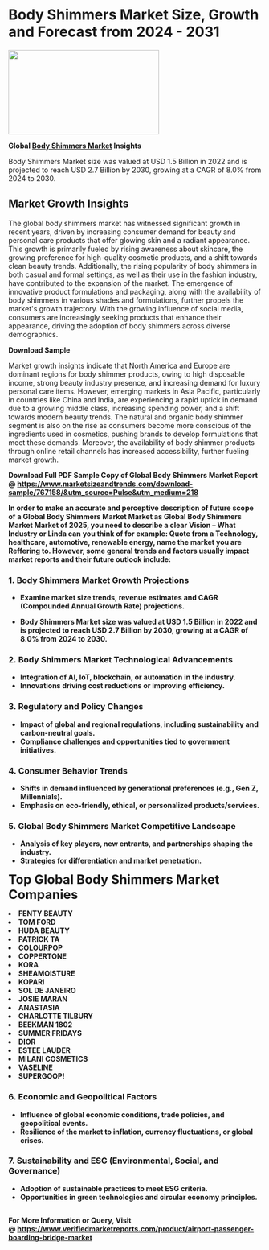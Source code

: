<H1>Body Shimmers Market Size, Growth and Forecast from 2024 - 2031</H1><img class="aligncenter size-medium wp-image-584254" src="https://thirdeyenews.in/wp-content/uploads/2024/09/Global-Market-Research-300x168.jpeg" alt="" width="300" height="168" /><p><strong>Global&nbsp;<a href="https://www.marketsizeandtrends.com/download-sample/767158/&amp;utm_source=Pulse&amp;utm_medium=218">Body Shimmers Market</a> Insights</strong></p><p>Body Shimmers Market size was valued at USD 1.5 Billion in 2022 and is projected to reach USD 2.7 Billion by 2030, growing at a CAGR of 8.0% from 2024 to 2030.</p><p><h2>Market Growth Insights</h2> <p>The global body shimmers market has witnessed significant growth in recent years, driven by increasing consumer demand for beauty and personal care products that offer glowing skin and a radiant appearance. This growth is primarily fueled by rising awareness about skincare, the growing preference for high-quality cosmetic products, and a shift towards clean beauty trends. Additionally, the rising popularity of body shimmers in both casual and formal settings, as well as their use in the fashion industry, have contributed to the expansion of the market. The emergence of innovative product formulations and packaging, along with the availability of body shimmers in various shades and formulations, further propels the market's growth trajectory. With the growing influence of social media, consumers are increasingly seeking products that enhance their appearance, driving the adoption of body shimmers across diverse demographics.</p> <p><strong>Download Sample</strong></p> <p>Market growth insights indicate that North America and Europe are dominant regions for body shimmer products, owing to high disposable income, strong beauty industry presence, and increasing demand for luxury personal care items. However, emerging markets in Asia Pacific, particularly in countries like China and India, are experiencing a rapid uptick in demand due to a growing middle class, increasing spending power, and a shift towards modern beauty trends. The natural and organic body shimmer segment is also on the rise as consumers become more conscious of the ingredients used in cosmetics, pushing brands to develop formulations that meet these demands. Moreover, the availability of body shimmer products through online retail channels has increased accessibility, further fueling market growth.</p> <p><strong></p><p><span class=""><strong>Download Full PDF Sample Copy of Global Body Shimmers Market Report</strong> @ <a href="https://www.marketsizeandtrends.com/download-sample/767158/&amp;utm_source=Pulse&amp;utm_medium=218" target="_blank">https://www.marketsizeandtrends.com/download-sample/767158/&amp;utm_source=Pulse&amp;utm_medium=218</a></span></p><p>In order to make an accurate and perceptive description of future scope of a Global&nbsp;Body Shimmers Market Market as Global&nbsp;Body Shimmers Market Market of 2025, you need to describe a clear Vision &ndash; What Industry or Linda can you think of for example: Quote from a Technology, healthcare, automotive, renewable energy, name the market you are Reffering to. However, some general trends and factors usually impact market reports and their future outlook include:</p><h3>1.&nbsp;<strong>Body Shimmers Market Growth Projections</strong></h3><ul><li>Examine market size trends, revenue estimates and CAGR (Compounded Annual Growth Rate) projections.</li><li><p>Body Shimmers Market size was valued at USD 1.5 Billion in 2022 and is projected to reach USD 2.7 Billion by 2030, growing at a CAGR of 8.0% from 2024 to 2030.</p></li></ul><h3>2.&nbsp;<strong>Body Shimmers Market Technological Advancements</strong></h3><ul><li>Integration of AI, IoT, blockchain, or automation in the industry.</li><li>Innovations driving cost reductions or improving efficiency.</li></ul><h3>3.&nbsp;<strong>Regulatory and Policy Changes</strong></h3><ul><li>Impact of global and regional regulations, including sustainability and carbon-neutral goals.</li><li>Compliance challenges and opportunities tied to government initiatives.</li></ul><h3>4.&nbsp;<strong>Consumer Behavior Trends</strong></h3><ul><li>Shifts in demand influenced by generational preferences (e.g., Gen Z, Millennials).</li><li>Emphasis on eco-friendly, ethical, or personalized products/services.</li></ul><h3>5.&nbsp;<strong>Global Body Shimmers Market Competitive Landscape</strong></h3><ul><li>Analysis of key players, new entrants, and partnerships shaping the industry.</li><li>Strategies for differentiation and market penetration.</li></ul><p data-pm-slice="1 1 []"><span style="color: inherit; font-family: inherit; font-size: 25px;">Top Global Body Shimmers Market Companies</span></p><div class="" data-test-id=""><p><li>FENTY BEAUTY</li><li> TOM FORD</li><li> HUDA BEAUTY</li><li> PATRICK TA</li><li> COLOURPOP</li><li> COPPERTONE</li><li> KORA</li><li> SHEAMOISTURE</li><li> KOPARI</li><li> SOL DE JANEIRO</li><li> JOSIE MARAN</li><li> ANASTASIA</li><li> CHARLOTTE TILBURY</li><li> BEEKMAN 1802</li><li> SUMMER FRIDAYS</li><li> DIOR</li><li> ESTEE LAUDER</li><li> MILANI COSMETICS</li><li> VASELINE</li><li> SUPERGOOP!</li></p></div><h3>6.&nbsp;<strong>Economic and Geopolitical Factors</strong></h3><ul><li>Influence of global economic conditions, trade policies, and geopolitical events.</li><li>Resilience of the market to inflation, currency fluctuations, or global crises.</li></ul><h3>7.&nbsp;<strong>Sustainability and ESG (Environmental, Social, and Governance)</strong></h3><ul><li>Adoption of sustainable practices to meet ESG criteria.</li><li>Opportunities in green technologies and circular economy principles.</li></ul><h2><strong style="font-size: 14px;">For More Information or Query, Visit @&nbsp;</strong><a style="background-color: #ffffff; font-size: 14px;" href="https://www.marketsizeandtrends.com/report/body-shimmers-market/" target="_blank">https://www.verifiedmarketreports.com/product/airport-passenger-boarding-bridge-market</a></h2>
